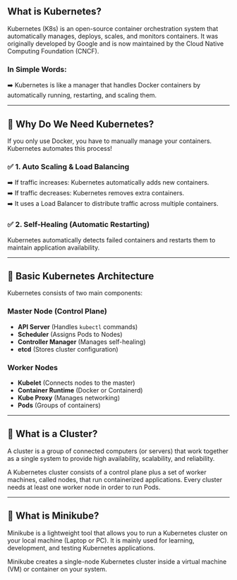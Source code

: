 ## What is Kubernetes?

Kubernetes (K8s) is an open-source container orchestration system that automatically manages, deploys, scales, and monitors containers. It was originally developed by Google and is now maintained by the Cloud Native Computing Foundation (CNCF).

### In Simple Words:
➡️ Kubernetes is like a manager that handles Docker containers by automatically running, restarting, and scaling them.

---

## 🔹 Why Do We Need Kubernetes?

If you only use Docker, you have to manually manage your containers. Kubernetes automates this process!

### ✅ 1. Auto Scaling & Load Balancing
➡️ If traffic increases: Kubernetes automatically adds new containers.  
➡️ If traffic decreases: Kubernetes removes extra containers.  
➡️ It uses a Load Balancer to distribute traffic across multiple containers.

### ✅ 2. Self-Healing (Automatic Restarting)
Kubernetes automatically detects failed containers and restarts them to maintain application availability.

---

## 🔹 Basic Kubernetes Architecture
Kubernetes consists of two main components:

### Master Node (Control Plane)
- **API Server** (Handles `kubectl` commands)
- **Scheduler** (Assigns Pods to Nodes)
- **Controller Manager** (Manages self-healing)
- **etcd** (Stores cluster configuration)

### Worker Nodes
- **Kubelet** (Connects nodes to the master)
- **Container Runtime** (Docker or Containerd)
- **Kube Proxy** (Manages networking)
- **Pods** (Groups of containers)

---

## 🔹 What is a Cluster?
A cluster is a group of connected computers (or servers) that work together as a single system to provide high availability, scalability, and reliability.

A Kubernetes cluster consists of a control plane plus a set of worker machines, called nodes, that run containerized applications. Every cluster needs at least one worker node in order to run Pods.

---

## 🔹 What is Minikube?
Minikube is a lightweight tool that allows you to run a Kubernetes cluster on your local machine (Laptop or PC). It is mainly used for learning, development, and testing Kubernetes applications.

Minikube creates a single-node Kubernetes cluster inside a virtual machine (VM) or container on your system.


